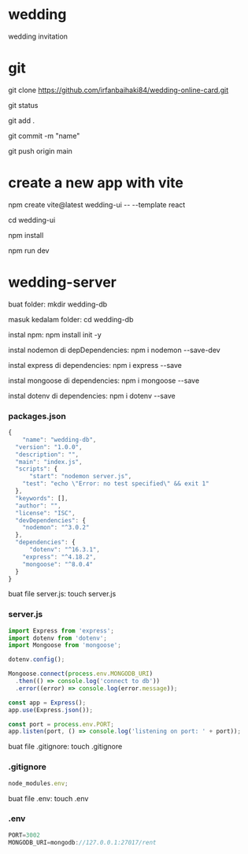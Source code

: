 # wedding

wedding invitation

# git

git clone https://github.com/irfanbaihaki84/wedding-online-card.git

git status

git add .

git commit -m "name"

git push origin main

# create a new app with vite

npm create vite@latest wedding-ui -- --template react

cd wedding-ui

npm install

npm run dev

# wedding-server

buat folder: mkdir wedding-db

masuk kedalam folder: cd wedding-db

instal npm: npm install init -y

instal nodemon di depDependencies: npm i nodemon --save-dev

instal express di dependencies: npm i express --save

instal mongoose di dependencies: npm i mongoose --save

instal dotenv di dependencies: npm i dotenv --save

### packages.json

```javascript
{
    "name": "wedding-db",
  "version": "1.0.0",
  "description": "",
  "main": "index.js",
  "scripts": {
      "start": "nodemon server.js",
    "test": "echo \"Error: no test specified\" && exit 1"
  },
  "keywords": [],
  "author": "",
  "license": "ISC",
  "devDependencies": {
    "nodemon": "^3.0.2"
  },
  "dependencies": {
      "dotenv": "^16.3.1",
    "express": "^4.18.2",
    "mongoose": "^8.0.4"
  }
}
```

buat file server.js: touch server.js

### server.js

```javascript
import Express from 'express';
import dotenv from 'dotenv';
import Mongoose from 'mongoose';

dotenv.config();

Mongoose.connect(process.env.MONGODB_URI)
  .then(() => console.log('connect to db'))
  .error((error) => console.log(error.message));

const app = Express();
app.use(Express.json());

const port = process.env.PORT;
app.listen(port, () => console.log('listening on port: ' + port));
```

buat file .gitignore: touch .gitignore

### .gitignore

```javascript
node_modules.env;
```

buat file .env: touch .env

### .env

```javascript
PORT=3002
MONGODB_URI=mongodb://127.0.0.1:27017/rent
```
